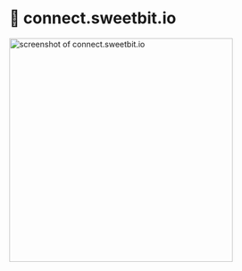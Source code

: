 # 🔌 connect.sweetbit.io

<img src="https://user-images.githubusercontent.com/198988/65832108-63f35380-e2c0-11e9-83c6-73c31e271c72.png" width="400" alt="screenshot of connect.sweetbit.io" />
